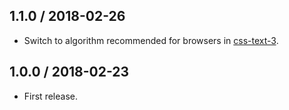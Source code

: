 1.1.0 / 2018-02-26
------------------

- Switch to algorithm recommended for browsers in [css-text-3](https://www.w3.org/TR/css-text-3/#line-break-transform).


1.0.0 / 2018-02-23
------------------

- First release.
